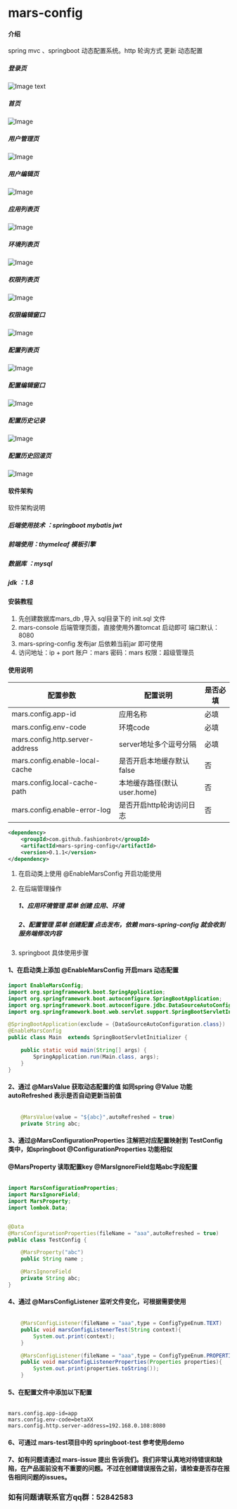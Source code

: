 # mars-config

#### 介绍
spring mvc 、springboot 动态配置系统。http 轮询方式 更新 动态配置

##### 登录页
![Image text](https://github.com/fashionbrot/mars-config/blob/master/document/login.png)

##### 首页
![Image](https://github.com/fashionbrot/mars-config/blob/master/document/111.png)

##### 用户管理页
![Image](https://github.com/fashionbrot/mars-config/blob/master/document/userInfo.png)
##### 用户编辑页
![Image](https://github.com/fashionbrot/mars-config/blob/master/document/userInfoEdit.png)

##### 应用列表页
![Image](https://github.com/fashionbrot/mars-config/blob/master/document/appInfo.png)

##### 环境列表页
![Image](https://github.com/fashionbrot/mars-config/blob/master/document/envInfo.png)

##### 权限列表页
![Image](https://github.com/fashionbrot/mars-config/blob/master/document/roleInfo.png)

##### 权限编辑窗口
![Image](https://github.com/fashionbrot/mars-config/blob/master/document/roleInfoSystemConfig.png)

##### 配置列表页
![Image](https://github.com/fashionbrot/mars-config/blob/master/document/systemConfig.png)

##### 配置编辑窗口
![Image](https://github.com/fashionbrot/mars-config/blob/master/document/systemConfigEdit.png)

##### 配置历史记录
![Image](https://github.com/fashionbrot/mars-config/blob/master/document/systemConfigHistory.png)

##### 配置历史回滚页
![Image](https://github.com/fashionbrot/mars-config/blob/master/document/historyDiff.png)

#### 软件架构
软件架构说明

##### 后端使用技术 ：springboot mybatis jwt
##### 前端使用：thymeleaf 模板引擎
##### 数据库 ：mysql
##### jdk   ：1.8


#### 安装教程

1. 先创建数据库mars_db ,导入 sql目录下的 init.sql 文件
2. mars-console 后端管理页面，直接使用外置tomcat 启动即可 端口默认：8080
3. mars-spring-config 发布jar 后依赖当前jar 即可使用
4. 访问地址：ip + port  账户：mars 密码：mars  权限：超级管理员

#### 使用说明

|配置参数|配置说明|是否必填|
|---|---|---|
|mars.config.app-id|应用名称|必填|
|mars.config.env-code|环境code|必填|
|mars.config.http.server-address|server地址多个逗号分隔|必填|
|mars.config.enable-local-cache|是否开启本地缓存默认false|否|
|mars.config.local-cache-path|本地缓存路径(默认user.home)|否|
|mars.config.enable-error-log|是否开启http轮询访问日志|否|

```xml
<dependency>
    <groupId>com.github.fashionbrot</groupId>
    <artifactId>mars-spring-config</artifactId>
    <version>0.1.1</version>
</dependency>

```

1. 在启动类上使用 @EnableMarsConfig 开启功能使用

    
2. 在后端管理操作
    ##### 1、应用环境管理 菜单 创建 应用、环境
    ##### 2、配置管理  菜单 创建配置 点击发布，依赖 mars-spring-config 就会收到服务端修改内容

3. springboot 具体使用步骤 

#### 1、在启动类上添加 @EnableMarsConfig 开启mars 动态配置
```java
import EnableMarsConfig;
import org.springframework.boot.SpringApplication;
import org.springframework.boot.autoconfigure.SpringBootApplication;
import org.springframework.boot.autoconfigure.jdbc.DataSourceAutoConfiguration;
import org.springframework.boot.web.servlet.support.SpringBootServletInitializer;

@SpringBootApplication(exclude = {DataSourceAutoConfiguration.class})
@EnableMarsConfig
public class Main  extends SpringBootServletInitializer {

    public static void main(String[] args) {
        SpringApplication.run(Main.class, args);
    }
}
```


#### 2、通过 @MarsValue 获取动态配置的值 如同spring @Value 功能 autoRefreshed 表示是否自动更新当前值

```java

    @MarsValue(value = "${abc}",autoRefreshed = true)
    private String abc;

``` 

#### 3、通过@MarsConfigurationProperties 注解把对应配置映射到 TestConfig 类中，如springboot @ConfigurationProperties 功能相似
####    @MarsProperty 读取配置key  @MarsIgnoreField忽略abc字段配置

```java

import MarsConfigurationProperties;
import MarsIgnoreField;
import MarsProperty;
import lombok.Data;


@Data
@MarsConfigurationProperties(fileName = "aaa",autoRefreshed = true)
public class TestConfig {

    @MarsProperty("abc")
    public String name ;

    @MarsIgnoreField
    private String abc;
}


```

#### 4、通过 @MarsConfigListener 监听文件变化，可根据需要使用
```java

    @MarsConfigListener(fileName = "aaa",type = ConfigTypeEnum.TEXT)
    public void marsConfigListenerTest(String context){
        System.out.print(context);
    }

    @MarsConfigListener(fileName = "aaa",type = ConfigTypeEnum.PROPERTIES)
    public void marsConfigListenerProperties(Properties properties){
        System.out.print(properties.toString());
    }

```

#### 5、在配置文件中添加以下配置
```properties

mars.config.app-id=app
mars.config.env-code=betaXX
mars.config.http.server-address=192.168.0.108:8080

```

#### 6、可通过 mars-test项目中的 springboot-test 参考使用demo 
#### 7、如有问题请通过 mars-issue 提出 告诉我们。我们非常认真地对待错误和缺陷，在产品面前没有不重要的问题。不过在创建错误报告之前，请检查是否存在报告相同问题的issues。


### 如有问题请联系官方qq群：52842583
